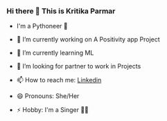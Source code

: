 ### Hi there 👋  This is Kritika Parmar 

- I'm a Pythoneer 🐍

- 🔭 I’m currently working on A Positivity app Project
 
- 🌱 I’m currently learning ML
 
- 🤔 I’m looking for partner to work in Projects

- 📫 How to reach me: [Linkedin](https://www.linkedin.com/in/kritika-parmar-10244a193/)
 
- 😄 Pronouns: She/Her
 
- ⚡ Hobby: I'm a Singer 🎤🎵 
